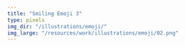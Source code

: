 ```yaml
---
title: "Smiling Emoji 3"
type: pixels
img_dir: "/illustrations/emoji/"
img_large: "/resources/work/illustrations/emoji/02.png"
---
```

